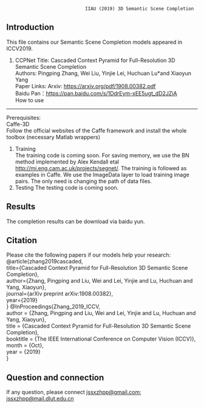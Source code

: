                                  IIAU (2019) 3D Semantic Scene Completion                                                                           
 Introduction 
------------------------------------------------------------------------------------------------------------------ 
This file contains our Semantic Scene Completion models appeared in ICCV2019.  
1) CCPNet  Title: Cascaded Context Pyramid for Full-Resolution 3D Semantic Scene Completion  
Authors: Pingping Zhang, Wei Liu, Yinjie Lei, Huchuan Lu*and Xiaoyun Yang  
Paper Links:   Arxiv: https://arxiv.org/pdf/1908.00382.pdf  
Baidu Pan：https://pan.baidu.com/s/1DdrEym-xEE5ugt_dD2JZjA  
How to use 
--------------------------------------------------------------------------------------------------------------  
Prerequisites:  
Caffe-3D   
Follow the official websites of the Caffe framework and install the whole toolbox (necessary Matlab wrappers)  
1) Training  
The training code is coming soon. For saving memory, we use the BN method implemented by Alex Kendall etal http://mi.eng.cam.ac.uk/projects/segnet/. The training is followed as examples in Caffe.  We use the ImageData layer to load training image pairs.
The only need is changing the path of data files.  
2) Testing  The testing code is coming soon.  

Results 
--------------------------------------------------------------------------------------------------------------------- 
The completion results can be download via baidu yun.  

Citation 
--------------------------------------------------------------------------------------------------------------------- 

Please cite the following papers if our models help your research:  
@article{zhang2019cascaded,    
    title={Cascaded Context Pyramid for Full-Resolution 3D Semantic Scene Completion},    
    author={Zhang, Pingping and Liu, Wei and Lei, Yinjie and Lu, Huchuan and Yang, Xiaoyun},    
    journal={arXiv preprint arXiv:1908.00382},    
    year={2019}  
    }
@InProceedings{Zhang_2019_ICCV,  
   author = {Zhang, Pingping and Liu, Wei and Lei, Yinjie and Lu, Huchuan and Yang, Xiaoyun},  
   title = {Cascaded Context Pyramid for Full-Resolution 3D Semantic Scene Completion},  
   booktitle = {The IEEE International Conference on Computer Vision (ICCV)},  
   month = {Oct},  
   year = {2019}  
 }  

Question and connection 
------------------------------------------------------------------------------------------------------------------ 
If any question, please connect  jssxzhpp@gmail.com;  jssxzhpp@mail.dlut.edu.cn

